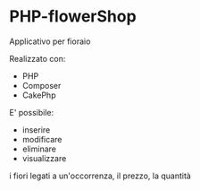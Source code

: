 # PHP-flowerShop

Applicativo per fioraio 

Realizzato con: 
<ul>
<li>PHP</li>
<li>Composer</li>
<li>CakePhp</li>
</ul>

E' possibile: <br>
<ul>
<li>inserire</li>
<li>modificare</li>
<li>eliminare</li>
<li>visualizzare</li>
</ul>
i fiori legati a un'occorrenza, il prezzo, la quantità
